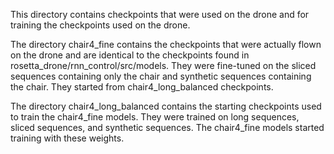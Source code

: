 This directory contains checkpoints that were used on the drone and for training the checkpoints used on the drone.

The directory chair4_fine contains the checkpoints that were actually flown on the drone and are identical to the checkpoints found in rosetta_drone/rnn_control/src/models. They were fine-tuned on the sliced sequences containing only the chair and synthetic sequences containing the chair. They started from chair4_long_balanced checkpoints. 

The directory chair4_long_balanced contains the starting checkpoints used to train the chair4_fine models. They were trained on long sequences, sliced sequences, and synthetic sequences. The chair4_fine models started training with these weights.